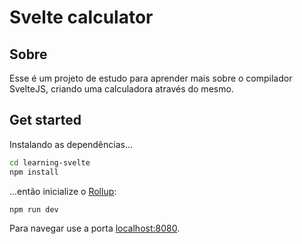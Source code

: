# Svelte calculator


## Sobre
Esse é um projeto de estudo para aprender mais sobre o compilador SvelteJS, criando uma calculadora através do mesmo.

## Get started

Instalando as dependências...

```bash
cd learning-svelte
npm install
```

...então inicialize o [Rollup](https://rollupjs.org):

```bash
npm run dev
```

Para navegar use a porta [localhost:8080](http://localhost:8080). 